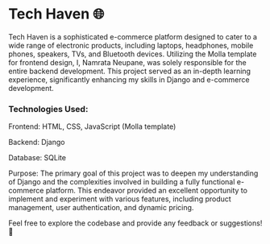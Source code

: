 #  Tech Haven 🌐

Tech Haven is a sophisticated e-commerce platform designed to cater to a wide range of electronic products, including laptops, headphones, mobile phones, speakers, TVs, and Bluetooth devices. Utilizing the Molla template for frontend design, I, Namrata Neupane, was solely responsible for the entire backend development. This project served as an in-depth learning experience, significantly enhancing my skills in Django and e-commerce development.

### Technologies Used:

Frontend: HTML, CSS, JavaScript (Molla template)

Backend: Django

Database: SQLite

Purpose: The primary goal of this project was to deepen my understanding of Django and the complexities involved in building a fully functional e-commerce platform. This endeavor provided an excellent opportunity to implement and experiment with various features, including product management, user authentication, and dynamic pricing.

Feel free to explore the codebase and provide any feedback or suggestions! 📩
